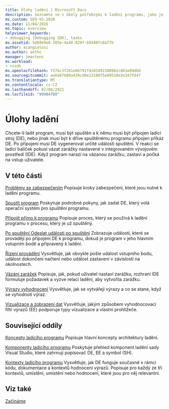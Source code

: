 ```yaml
---
title: Úlohy ladění | Microsoft Docs
description: Seznamte se s úkoly potřebnými k ladění programu, jako je například připojení k ladicímu stroji, generování spouštěcích událostí a zarážky se zarážkami.
ms.custom: SEO-VS-2020
ms.date: 11/04/2016
ms.topic: overview
helpviewer_keywords:
- debugging [Debugging SDK], tasks
ms.assetid: 5d60e9e8-305e-4a48-829f-b9440fc8af7b
author: acangialosi
ms.author: anthc
manager: jmartens
ms.workload:
- vssdk
ms.openlocfilehash: f27bc3f261e66791f41034923989b2cd61e09db6
ms.sourcegitcommit: ae6d47b09a439cd0e13180f5e89510e3e347fd47
ms.translationtype: MT
ms.contentlocale: cs-CZ
ms.lasthandoff: 02/08/2021
ms.locfileid: "99904760"
---
```

# <a name="debug-tasks"></a>Úlohy ladění
Chcete-li ladit program, musí být spuštěn a k němu musí být připojen ladicí stroj (DE), nebo jinak musí být k dříve spuštěnému programu připojen příkaz DE. Po připojení musí DE vygenerovat určité události spuštění. V reakci se ladicí balíček pokusí vázat zarážky nastavené v integrovaném vývojovém prostředí (IDE). Když program narazí na vázanou zarážku, zastaví a počká na vstup uživatele.

## <a name="in-this-section"></a>V této části
 [Problémy se zabezpečením](../../extensibility/debugger/security-issues.md) Popisuje kroky zabezpečení, které jsou nutné k ladění programu.

 [Spustit program](../../extensibility/debugger/launching-a-program.md) Poskytuje podrobné pokyny, jak zadat DE, který volá operační systém pro spuštění programu.

 [Připojit přímo k programu](../../extensibility/debugger/attaching-directly-to-a-program.md) Popisuje proces, který se používá k ladění programu v procesu, který je už spuštěný.

 [Po spuštění Odeslat události po spuštění](../../extensibility/debugger/sending-startup-events-after-a-launch.md) Zobrazuje události, které se provádějí po připojení DE k programu, dokud je program v jeho hlavním vstupním bodě a připravený k ladění.

 [Řízení provádění](../../extensibility/debugger/control-of-execution.md) Vysvětluje, jak obvykle pošle událost vstupního bodu, událost dokončení načtení nebo událost zastavení v závislosti na okolnostech.

 [Vázání zarážek](../../extensibility/debugger/binding-breakpoints.md) Popisuje, jak, pokud uživatel nastaví zarážku, rozhraní IDE formuluje požadavek a vyzve relaci ladění, aby vytvořila zarážku.

 [Výrazy vyhodnocení](../../extensibility/debugger/evaluating-expressions.md) Vysvětluje, jak se vytvářejí výrazy a co se stane, když se vyhodnotí výraz.

 [Vizualizace a zobrazení dat](../../extensibility/debugger/visualizing-and-viewing-data.md) Vysvětluje, jakým způsobem vyhodnocovací filtr výrazů (EE) podporuje typy vizualizace a vlastní prohlížeče.

## <a name="related-sections"></a>Související oddíly
 [Koncepty ladicího programu](../../extensibility/debugger/debugger-concepts.md) Popisuje hlavní koncepty architektury ladění.

 [Komponenty ladicího programu](../../extensibility/debugger/debugger-components.md) Poskytuje přehled komponent ladění sady Visual Studio, které zahrnují popisovač DE, EE a symbol (SH).

 [Kontexty ladicího programu](../../extensibility/debugger/debugger-contexts.md) Vysvětluje, jak DE funguje současně v rámci kódu, dokumentace a kontextů hodnocení výrazů. Popisuje pro každý ze tří kontextů, umístění, umístění nebo hodnocení, které jsou pro něj relevantní.

## <a name="see-also"></a>Viz také
 [Začínáme](../../extensibility/debugger/getting-started-with-debugger-extensibility.md)
